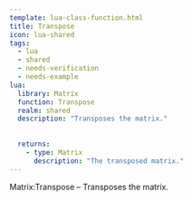 ```yaml
---
template: lua-class-function.html
title: Transpose
icon: lua-shared
tags:
  - lua
  - shared
  - needs-verification
  - needs-example
lua:
  library: Matrix
  function: Transpose
  realm: shared
  description: "Transposes the matrix."
  
  
  returns:
    - type: Matrix
      description: "The transposed matrix."
---
```


<div class="lua__search__keywords">
Matrix:Transpose &#x2013; Transposes the matrix.
</div>
